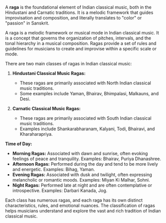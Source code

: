 A **raga** is the foundational element of Indian classical music, both in the Hindustani and Carnatic traditions. It is a melodic framework that guides improvisation and composition, and literally translates to "color" or "passion" in Sanskrit.

A raga is a melodic framework or musical mode in Indian classical music. It is a concept that governs the organization of pitches, intervals, and the tonal hierarchy in a musical composition. Ragas provide a set of rules and guidelines for musicians to create and improvise within a specific scale or mode.

There are two main classes of ragas in Indian classical music:

1. **Hindustani Classical Music Ragas:**
    
    - These ragas are primarily associated with North Indian classical music traditions.
    - Some examples include Yaman, Bhairav, Bhimpalasi, Malkauns, and Desi.
2. **Carnatic Classical Music Ragas:**
    
    - These ragas are primarily associated with South Indian classical music traditions.
    - Examples include Shankarabharanam, Kalyani, Todi, Bhairavi, and Kharaharapriya.

**Time of Day:**

- **Morning Ragas:** Associated with dawn and sunrise, often evoking feelings of peace and tranquility. Examples: Bhairav, Puriya Dhanashree.
- **Afternoon Ragas:** Performed during the day and tend to be more lively and energetic. Examples: Bihag, Yaman.
- **Evening Ragas:** Associated with dusk and twilight, often expressing melancholic or romantic moods. Examples: Miyan Ki Malhar, Sohni.
- **Night Ragas:** Performed late at night and are often contemplative or introspective. Examples: Darbari Kanada, Jog.

Each class has numerous ragas, and each raga has its own distinct characteristics, rules, and emotional nuances. The classification of ragas helps musicians understand and explore the vast and rich tradition of Indian classical music.